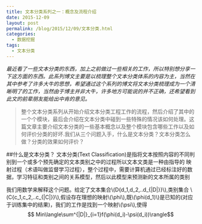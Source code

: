 ```yaml
---
title: 文本分类系列之一：概念及流程介绍
date: 2015-12-09
layout: post
permalink: /blog/2015/12/09/文本分类.html
categories:
  - 数据挖掘
tags:
  - 文本分类
---
```

*最近看了一些文本分类的东西，加上之前做过一些相关的工作，所以特别想分享一下这方面的东西。此系列博文主要是以梳理整个文本分类体系的内容为主，当然在其中参考了许多大牛的思想，希望通过这个系列的博文将文本分类梳理成为一个清晰明了的工作，当然由于博主并非大牛，许多地方可能说的并不正确，还希望看到此文的前辈朋友能给出中肯的意见。*

>整个文本分类系列从开始介绍文本分类工程工作的流程，然后介绍了其中的一个个模块，最后会介绍在文本分类中碰到一些特殊的情况该如何处理。这篇文章主要介绍文本分类的一些基本概念以及整个模块包含哪些工作以及如何评价分类的好坏.我们从三个问题入手，什么是文本分类？文本分类怎么做？分类的效果如何评价？



##什么是文本分类？
    文本分类(Text Classification)是指将文本按照内容的不同判别到一个或多个预先确定的文本类别之中的过程所以文本文类是一种由指导的
    映射过程（术语叫做监督学习过程），整个过程中，需要计算机通过已经标注好的数据，学习特征和类别之间的关系模型，然后以此模型来预测新的文本所属的类别
  

我们用数学来解释这个问题。给定了文本集合\\(D\{d_1,d_2,..d_{\|D\|}\}\\),类别集合 \\(C\{c_1,c_2,..c_{\|C\|}\}\\),假设存在理想的映射\\(\phi\\),既\\(\phi(d_1)\\)是已知的(对应于训练集中的结果)，我们的工作是找到一个映射\\(\psi\\),使得
$$ Min\langle\sum^{|D|}_{i=1}f(\phi(d_i)-\psi(d_i))\rangle$$



